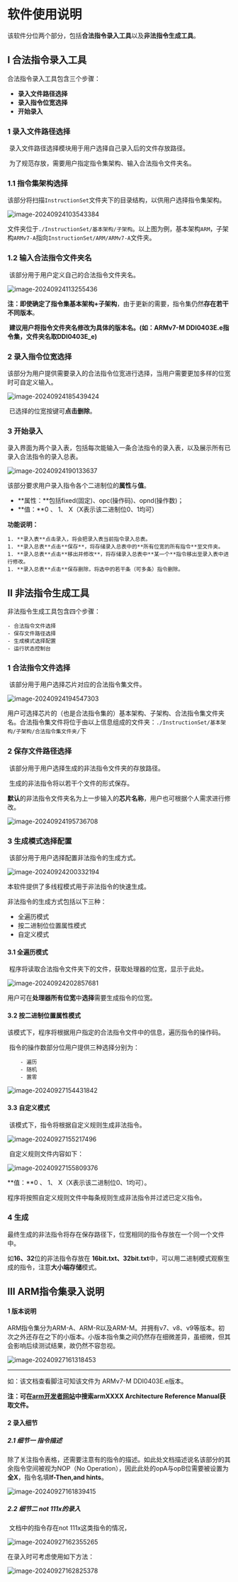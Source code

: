 # 软件使用说明

该软件分位两个部分，包括**合法指令录入工具**以及**非法指令生成工具**。

## Ⅰ 合法指令录入工具

合法指令录入工具包含三个步骤：

- **录入文件路径选择**
- **录入指令位宽选择**
- **开始录入**

### 1  录入文件路径选择

​	录入文件路径选择模块用于用户选择自己录入后的文件存放路径。

​	为了规范存放，需要用户指定指令集架构、输入合法指令文件夹名。

### 1.1  指令集架构选择

​	该部分将扫描`InstructionSet`文件夹下的目录结构，以供用户选择指令集架构。

![image-20240924103543384](./docs/1_1.png)

​	文件夹位于`./InstructionSet/基本架构/子架构`。以上图为例，基本架构`ARM`，子架构`ARMv7-A`指向`InstructionSet/ARM/ARMv7-A`文件夹。

### 1.2 输入合法指令文件夹名

​	该部分用于用户定义自己的合法指令文件夹名。

![image-20240924113255436](./docs/1_2.png)

​	**注：**即使确定了**指令集基本架构+子架构**，由于更新的需要，指令集仍然**存在若干不同版本**。

​			**建议用户将指令文件夹名修改为具体的版本名。(如：ARMv7-M DDI0403E.e指令集，文件夹名取DDI0403E_e)**

### 2 录入指令位宽选择

​	该部分为用户提供需要录入的合法指令位宽进行选择，当用户需要更加多样的位宽时可自定义输入。

![image-20240924185439424](./docs/1_3.png)

​	已选择的位宽按键可**点击删除**。

### 3  开始录入

​	录入界面为两个录入表，包括每次能输入一条合法指令的录入表，以及展示所有已录入合法指令的录入总表。

![image-20240924190133637](./docs/1_4.png)

​	该部分要求用户录入指令各个二进制位的**属性**与**值**。

 - **属性：**包括fixed(固定)、opc(操作码)、opnd(操作数)；
 - **值：**0 、 1、 X（X表示该二进制位0、1均可）

**功能说明：**

	1. **录入表**点击录入，将会把录入表当前指令录入总表。
	1. **录入总表**点击**保存**，将存储录入总表中的**所有位宽的所有指令**至文件夹。
	1. **录入总表**点击**移出并修改**，将存储录入总表中**某一个**指令移出至录入表中进行修改。
	1. **录入总表**点击**保存删除，将选中的若干条（可多条）指令删除。

## Ⅱ 非法指令生成工具

非法指令生成工具包含四个步骤：

	- 合法指令文件选择
	- 保存文件路径选择
	- 生成模式选择配置
	- 运行状态控制台

### 1 合法指令文件选择

​	该部分用于用户选择芯片对应的合法指令集文件。

![image-20240924194547303](./docs/2_1.png)

​	用户可选择芯片的（也是合法指令集的）基本架构、子架构、合法指令集文件夹名。合法指令集文件将位于由以上信息组成的文件夹：`./InstructionSet/基本架构/子架构/合法指令集文件夹/`下

### 2 保存文件路径选择 

​	该部分用于用户选择生成的非法指令文件夹的存放路径。

​	生成的非法指令将以若干个文件的形式保存。

​	**默认**的非法指令文件夹名为上一步输入的**芯片名称**，用户也可根据个人需求进行修改。

![image-20240924195736708](./docs/2_2.png)

### 3 生成模式选择配置

​	该部分用于用户选择配置非法指令的生成方式。

![image-20240924200332194](./docs/2_3.png)

本软件提供了多线程模式用于非法指令的快速生成。

非法指令的生成方式包括以下三种：

- 全遍历模式
- 按二进制位位置属性模式
- 自定义模式	

#### 3.1 全遍历模式

​	程序将读取合法指令文件夹下的文件，获取处理器的位宽，显示于此处。

![image-20240924202857681](./docs/2_4.png)

​	用户可在**处理器所有位宽**中**选择**需要生成指令的位宽。

#### 3.2 按二进制位置属性模式

​	该模式下，程序将根据用户指定的合法指令文件中的信息，遍历指令的操作码。

​	指令的操作数部分位用户提供三种选择分别为：

		- 遍历
		- 随机
		- 置零

![image-20240927154431842](./docs/2_5.png)

#### 3.3 自定义模式

​	该模式下，指令将根据自定义规则生成非法指令。

![image-20240927155217496](./docs/2_6.png)

​	自定义规则文件内容如下：

![image-20240927155809376](./docs/2_7.png)

**值：**0 、 1、 X（X表示该二进制位0、1均可）。

程序将按照自定义规则文件中每条规则生成非法指令并过滤已定义指令。

### 4 生成

最终生成的非法指令将存在保存路径下，位宽相同的指令存放在一个同一个文件中。

如**16、32**位的非法指令存放在 **16bit.txt、32bit.txt**中，可以用二进制模式观察生成的指令，注意**大小端存储**模式。

## Ⅲ ARM指令集录入说明

#### 1 版本说明

ARM指令集分为ARM-A、ARM-R以及ARM-M。并拥有v7、v8、v9等版本。初次之外还存在之下的小版本。小版本指令集之间仍然存在细微差异，虽细微，但其会影响后续测试结果，故仍然不容忽视。

![image-20240927161318453](./docs/3_1.png)

****

如：该文档查看脚注可知该文件为 ARMv7-M DDI0403E.e版本。

**注：可在[arm开发者网站](https://developer.arm.com/)中搜索armXXXX Architecture Reference Manual获取文件。**

#### 2 录入细节

##### 2.1 细节一 指令描述

除了关注指令表格，还需要注意有的指令的描述。如此处文档描述说名该部分的其余指令空间被视为NOP（No Operation），因此此处的opA与opB位需要被设置为**全X**，指令名填**If-Then,and hints**。

![image-20240927161839415](./docs/3_2.png)

##### 2.2 细节二 not 111x的录入

​	文档中的指令存在not 111x这类指令的情况，

![image-20240927162355265](./docs/3_3.png)

在录入时可考虑使用如下方法：

![image-20240927162825378](./docs/3_4.png)
